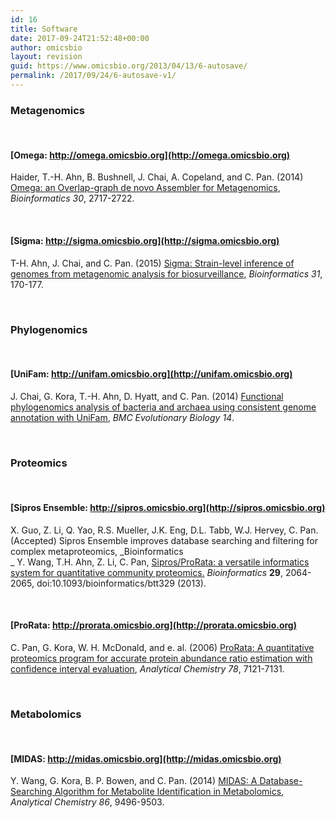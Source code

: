 ```yaml
---
id: 16
title: Software
date: 2017-09-24T21:52:48+00:00
author: omicsbio
layout: revision
guid: https://www.omicsbio.org/2013/04/13/6-autosave/
permalink: /2017/09/24/6-autosave-v1/
---
```

### Metagenomics

&nbsp;

#### [**Omega**: http://omega.omicsbio.org](http://omega.omicsbio.org)

Haider, T.-H. Ahn, B. Bushnell, J. Chai, A. Copeland, and C. Pan. (2014) [Omega: an Overlap-graph de novo Assembler for Metagenomics](https://www.omicsbio.org/2014/06/19/omega-an-overlap-graph-de-novo-assembler-for-metagenomics/ "Omega: an Overlap-graph de novo Assembler for Metagenomics."), _Bioinformatics_ _30_, 2717-2722.

&nbsp;

#### [**Sigma**: http://sigma.omicsbio.org](http://sigma.omicsbio.org)

T-H. Ahn, J. Chai, and C. Pan. (2015) [Sigma: Strain-level inference of genomes from metagenomic analysis for biosurveillance](https://academic.oup.com/bioinformatics/article-lookup/doi/10.1093/bioinformatics/btu641), _Bioinformatics_ _31_, 170-177.

&nbsp;

### Phylogenomics

&nbsp;

#### [**UniFam**: http://unifam.omicsbio.org](http://unifam.omicsbio.org)

J. Chai, G. Kora, T.-H. Ahn, D. Hyatt, and C. Pan. (2014) [Functional phylogenomics analysis of bacteria and archaea using consistent genome annotation with UniFam](https://bmcevolbiol.biomedcentral.com/articles/10.1186/s12862-014-0207-y), _BMC Evolutionary Biology_ _14_.

&nbsp;

### Proteomics

&nbsp;

#### [**Sipros Ensemble**: http://sipros.omicsbio.org](http://sipros.omicsbio.org)

X. Guo, Z. Li, Q. Yao, R.S. Mueller, J.K. Eng, D.L. Tabb, W.J. Hervey, C. Pan. (Accepted) Sipros Ensemble improves database searching and filtering for complex metaproteomics, _Bioinformatics  
_ Y. Wang, T.H. Ahn, Z. Li, C. Pan, [Sipros/ProRata: a versatile informatics system for quantitative community proteomics.](https://www.omicsbio.org/2013/08/15/siprosprorata-a-versatile-informatics-system-for-quantitative-community-proteomics/ "Sipros/ProRata: a versatile informatics system for quantitative community proteomics.") _Bioinformatics_ **29**, 2064-2065, doi:10.1093/bioinformatics/btt329 (2013).

&nbsp;

#### [**ProRata**: http://prorata.omicsbio.org](http://prorata.omicsbio.org)

C. Pan, G. Kora, W. H. McDonald, and e. al. (2006) [ProRata: A quantitative proteomics program for accurate protein abundance ratio estimation with confidence interval evaluation](https://www.omicsbio.org/2006/10/14/prorata-a-quantitative-proteomics-program-for-accurate-protein-abundance-ratio-estimation-with-confidence-interval-evaluation/ "ProRata: A quantitative proteomics program for accurate protein abundance ratio estimation with confidence interval evaluation"), _Analytical Chemistry_ _78_, 7121-7131.

&nbsp;

### Metabolomics

&nbsp;

#### [**MIDAS**: http://midas.omicsbio.org](http://midas.omicsbio.org)

Y. Wang, G. Kora, B. P. Bowen, and C. Pan. (2014) [MIDAS: A Database-Searching Algorithm for Metabolite Identification in Metabolomics](https://www.omicsbio.org/2014/08/26/midas-a-database-searching-algorithm-for-metabolite-identification-in-metabolomics/ "MIDAS: A Database-Searching Algorithm for Metabolite Identification in Metabolomics."), _Analytical Chemistry_ _86_, 9496-9503.